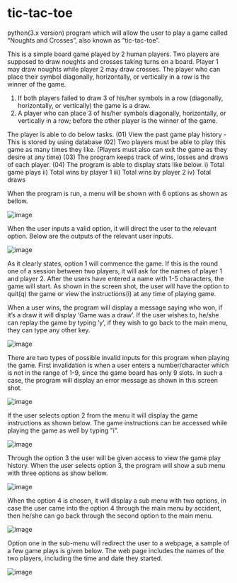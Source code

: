 # tic-tac-toe
python(3.x version) program which will allow the user to play a game called “Noughts and Crosses”, also known as “tic-tac-toe”.

This is a simple board game played by 2 human players. Two players are supposed to draw noughts and crosses taking turns on a board. Player 1 may draw noughts while player 2 may draw crosses. The player who can place their symbol diagonally, horizontally, or vertically in a row is the winner of the game.
1. If both players failed to draw 3 of his/her symbols in a row (diagonally, horizontally, or vertically) the game is a draw.
2. A player who can place 3 of his/her symbols diagonally, horizontally, or vertically in a row; before the other player is the winner of the game.

The player is able to do below tasks.
(01) View the past game play history - This is stored by using database
(02) Two players must be able to play this game as many times they like. (Players must also can exit the game as they desire at any time)
(03) The program keeps track of wins, losses and draws of each player. 
(04) The program is able to display stats like below. 
  i) Total game plays
  ii) Total wins by player 1
  iii) Total wins by player 2
  iv) Total draws
  
When the program is run, a menu will be shown with 6 options as shown as bellow.
  
![image](https://user-images.githubusercontent.com/100549603/219430963-bd99b2f0-60e3-4fd2-a0fa-7b4d982372f6.png)

When the user inputs a valid option, it will direct the user to the relevant option. Below are the outputs of the relevant user inputs.

![image](https://user-images.githubusercontent.com/100549603/219431024-da253120-d050-434e-b812-12d57b218d09.png)

As it clearly states, option 1 will commence the game. If this is the round one of a session between two players, it will ask for the names of player 1 and player 2. After the users have entered a name with 1-5 characters, the game will start. As shown in the screen shot, the user will have the option to quit(q) the game or view the instructions(i) at any time of playing game.

When a user wins, the program will display a message saying who won, if it’s a draw it will display ‘Game was a draw’. If the user wishes to, he/she can replay the game by typing ‘y’, if they wish to go back to the main menu, they can type any other key.

![image](https://user-images.githubusercontent.com/100549603/219431195-136fd93a-8997-4ca6-9462-4bc0fde370ff.png)

There are two types of possible invalid inputs for this program when playing the game. First invalidation is when a user enters a number/character which is not in the range of 1-9, since the game board has only 9 slots. In such a case, the program will display an error message as shown in this screen shot.

![image](https://user-images.githubusercontent.com/100549603/219431272-cf4abfd6-47a0-473a-90a9-4f333c1d93e1.png)

If the user selects option 2 from the menu it will display the game instructions as shown below. The game instructions can be accessed while playing the game as well by typing "i".

![image](https://user-images.githubusercontent.com/100549603/219431579-c96160b3-19d5-4fcf-9ea0-c38ab676ef1f.png)

Through the option 3 the user will be given access to view the game play history. When the user selects option 3, the program will show a sub menu with three options as show bellow.

![image](https://user-images.githubusercontent.com/100549603/219431699-f8426e62-03f2-45be-9e19-ddf951408ebb.png)

When the option 4 is chosen, it will display a sub menu with two options, in case the user came into the option 4 through the main menu by accident, then he/she can go back through the second option to the main menu.

![image](https://user-images.githubusercontent.com/100549603/219431797-13203f68-607b-4339-a2ff-e1bccea5247f.png)

Option one in the sub-menu will redirect the user to a webpage, a sample of a few game plays is given below. The web page includes the names of the two players, including the time and date they started.

![image](https://user-images.githubusercontent.com/100549603/219431835-f0d6749d-ee9f-46ea-b90d-3d747d648d03.png)
